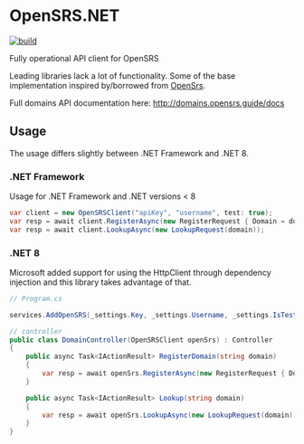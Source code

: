 # OpenSRS.NET

[![build](https://github.com/ahwm/OpenSRS.NET/actions/workflows/build.yml/badge.svg)](https://github.com/ahwm/OpenSRS.NET/actions/workflows/build.yml)

Fully operational API client for OpenSRS

Leading libraries lack a lot of functionality. Some of the base implementation inspired by/borrowed from [OpenSrs](https://github.com/carbon/OpenSrs).

Full domains API documentation here: http://domains.opensrs.guide/docs

## Usage

The usage differs slightly between .NET Framework and .NET 8.

### .NET Framework

Usage for .NET Framework and .NET versions < 8

```csharp
var client = new OpenSRSClient("apiKey", "username", test: true);
var resp = await client.RegisterAsync(new RegisterRequest { Domain = domain });
var resp = await client.LookupAsync(new LookupRequest(domain));
```

### .NET 8

Microsoft added support for using the HttpClient through dependency injection and this library takes advantage of that.

```csharp
// Program.cs

services.AddOpenSRS(_settings.Key, _settings.Username, _settings.IsTest);
```

```csharp
// controller
public class DomainController(OpenSRSClient openSrs) : Controller
{
    public async Task<IActionResult> RegisterDomain(string domain)
    {
        var resp = await openSrs.RegisterAsync(new RegisterRequest { Domain = domain });
    }

    public async Task<IActionResult> Lookup(string domain)
    {
        var resp = await openSrs.LookupAsync(new LookupRequest(domain));
    }
}
```
